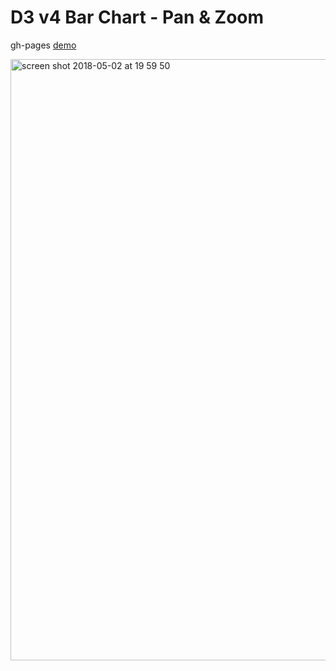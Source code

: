 # D3 v4 Bar Chart - Pan & Zoom

gh-pages [demo](https://shanegibney.github.io/d3-Bar-Chart-Pan-And-Zoom/)

<a href="https://shanegibney.github.io/d3-Bar-Chart-Pan-And-Zoom/"><img width="962" alt="screen shot 2018-05-02 at 19 59 50" src="https://user-images.githubusercontent.com/17167992/39543546-735c173e-4e43-11e8-9ffa-2c0166c64d3a.png"></a>
